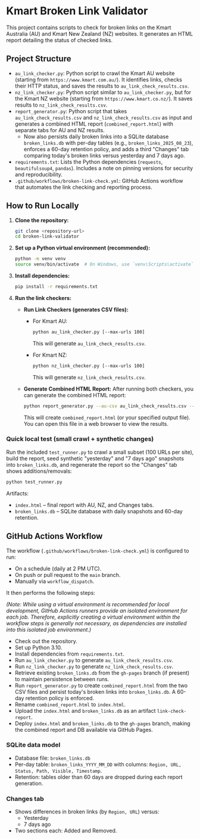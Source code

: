 # Kmart Broken Link Validator

This project contains scripts to check for broken links on the Kmart Australia (AU) and Kmart New Zealand (NZ) websites. It generates an HTML report detailing the status of checked links.

## Project Structure

- `au_link_checker.py`: Python script to crawl the Kmart AU website (starting from `https://www.kmart.com.au/`). It identifies links, checks their HTTP status, and saves the results to `au_link_check_results.csv`.
- `nz_link_checker.py`: Python script similar to `au_link_checker.py`, but for the Kmart NZ website (starting from `https://www.kmart.co.nz/`). It saves results to `nz_link_check_results.csv`.
- `report_generator.py`: Python script that takes `au_link_check_results.csv` and `nz_link_check_results.csv` as input and generates a combined HTML report (`combined_report.html`) with separate tabs for AU and NZ results.
  - Now also persists daily broken links into a SQLite database `broken_links.db` with per-day tables (e.g., `broken_links_2025_08_23`), enforces a 60-day retention policy, and adds a third "Changes" tab comparing today's broken links versus yesterday and 7 days ago.
- `requirements.txt`: Lists the Python dependencies (`requests`, `beautifulsoup4`, `pandas`). Includes a note on pinning versions for security and reproducibility.
- `.github/workflows/broken-link-check.yml`: GitHub Actions workflow that automates the link checking and reporting process.

## How to Run Locally

1.  **Clone the repository:**
    ```bash
    git clone <repository-url>
    cd broken-link-validator
    ```

2.  **Set up a Python virtual environment (recommended):**
    ```bash
    python -m venv venv
    source venv/bin/activate  # On Windows, use `venv\Scripts\activate`
    ```

3.  **Install dependencies:**
    ```bash
    pip install -r requirements.txt
    ```

4.  **Run the link checkers:**
    - **Run Link Checkers (generates CSV files):**
      - For Kmart AU:
        ```bash
        python au_link_checker.py [--max-urls 100]
        ```
        This will generate `au_link_check_results.csv`.

      - For Kmart NZ:
        ```bash
        python nz_link_checker.py [--max-urls 100]
        ```
        This will generate `nz_link_check_results.csv`.

    - **Generate Combined HTML Report:**
      After running both checkers, you can generate the combined HTML report:
      ```bash
      python report_generator.py --au-csv au_link_check_results.csv --nz-csv nz_link_check_results.csv --output-html combined_report.html
      ```
      This will create `combined_report.html` (or your specified output file). You can open this file in a web browser to view the results.

### Quick local test (small crawl + synthetic changes)

Run the included `test_runner.py` to crawl a small subset (100 URLs per site), build the report, seed synthetic "yesterday" and "7 days ago" snapshots into `broken_links.db`, and regenerate the report so the "Changes" tab shows additions/removals:

```bash
python test_runner.py
```

Artifacts:
- `index.html` – final report with AU, NZ, and Changes tabs.
- `broken_links.db` – SQLite database with daily snapshots and 60-day retention.

## GitHub Actions Workflow

The workflow (`.github/workflows/broken-link-check.yml`) is configured to run:
- On a schedule (daily at 2 PM UTC).
- On push or pull request to the `main` branch.
- Manually via `workflow_dispatch`.

It then performs the following steps:

*(Note: While using a virtual environment is recommended for local development, GitHub Actions runners provide an isolated environment for each job. Therefore, explicitly creating a virtual environment within the workflow steps is generally not necessary, as dependencies are installed into this isolated job environment.)*

- Check out the repository.
- Set up Python 3.10.
- Install dependencies from `requirements.txt`.
- Run `au_link_checker.py` to generate `au_link_check_results.csv`.
- Run `nz_link_checker.py` to generate `nz_link_check_results.csv`.
- Retrieve existing `broken_links.db` from the `gh-pages` branch (if present) to maintain persistence between runs.
- Run `report_generator.py` to create `combined_report.html` from the two CSV files and persist today's broken links into `broken_links.db`. A 60-day retention policy is enforced.
- Rename `combined_report.html` to `index.html`.
- Upload the `index.html` and `broken_links.db` as an artifact `link-check-report`.
- Deploy `index.html` and `broken_links.db` to the `gh-pages` branch, making the combined report and DB available via GitHub Pages.

### SQLite data model

- Database file: `broken_links.db`
- Per-day table: `broken_links_YYYY_MM_DD` with columns: `Region, URL, Status, Path, Visible, Timestamp`.
- Retention: tables older than 60 days are dropped during each report generation.

### Changes tab

- Shows differences in broken links (by `Region, URL`) versus:
  - Yesterday
  - 7 days ago
- Two sections each: Added and Removed.
